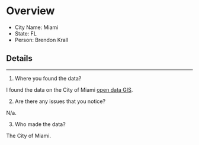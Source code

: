 # Overview
* City Name: Miami
* State: FL
* Person: Brendon Krall

## Details
---
1. Where you found the data?

I found the data on the City of Miami [open data GIS](https://datahub-miamigis.opendata.arcgis.com/datasets/MiamiGIS::city-boundary/explore?location=25.782450%2C-80.227576%2C12.88/). 

2. Are there any issues that you notice?

N/a.

3. Who made the data?

The City of Miami.
